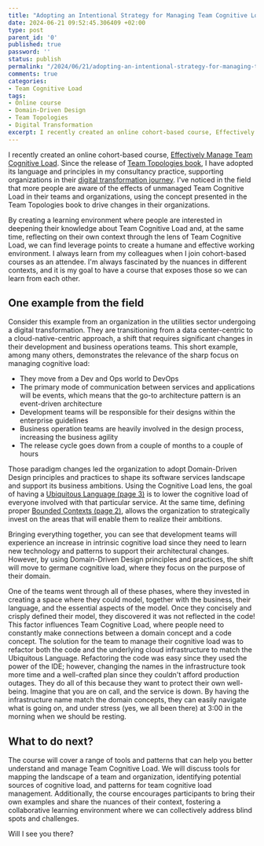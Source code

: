 ```yaml
---
title: "Adopting an Intentional Strategy for Managing Team Cognitive Load"
date: 2024-06-21 09:52:45.306409 +02:00
type: post
parent_id: '0'
published: true
password: ''
status: publish
permalink: "/2024/06/21/adopting-an-intentional-strategy-for-managing-team-cognitive-load/"
comments: true
categories:
- Team Cognitive Load
tags:
- Online course
- Domain-Driven Design
- Team Topologies
- Digital Transformation
excerpt: I recently created an online cohort-based course, Effectively Manage Team Cognitive Load. Since the release of Team Topologies book, I have adopted its language and principles in my consultancy practice, supporting organizations in their digital transformation journey. I've noticed in the field that more people are aware of the effects of unmanaged Team Cognitive Load in their teams and organizations, using the concept presented in the Team Topologies book to drive changes in their organizations.
---
```


I recently created an online cohort-based course, [Effectively Manage Team Cognitive Load](https://joaorosa.consulting/effectively-manage-team-cognitive-load). Since the release of [Team Topologies book](https://teamtopologies.com/book), I have adopted its language and principles in my consultancy practice, supporting organizations in their [digital transformation journey](https://joaorosa.consulting/services/digital-transformation). I've noticed in the field that more people are aware of the effects of unmanaged Team Cognitive Load in their teams and organizations, using the concept presented in the Team Topologies book to drive changes in their organizations.

By creating a learning environment where people are interested in deepening their knowledge about Team Cognitive Load and, at the same time, reflecting on their own context through the lens of Team Cognitive Load, we can find leverage points to create a humane and effective working environment. I always learn from my colleagues when I join cohort-based courses as an attendee. I'm always fascinated by the nuances in different contexts, and it is my goal to have a course that exposes those so we can learn from each other.

## One example from the field
Consider this example from an organization in the utilities sector undergoing a digital transformation. They are transitioning from a data center-centric to a cloud-native-centric approach, a shift that requires significant changes in their development and business operations teams. This short example, among many others, demonstrates the relevance of the sharp focus on managing cognitive load:
- They move from a Dev and Ops world to DevOps
- The primary mode of communication between services and applications will be events, which means that the go-to architecture pattern is an event-driven architecture
- Development teams will be responsible for their designs within the enterprise guidelines
- Business operation teams are heavily involved in the design process, increasing the business agility
- The release cycle goes down from a couple of months to a couple of hours

Those paradigm changes led the organization to adopt Domain-Driven Design principles and practices to shape its software services landscape and support its business ambitions. Using the Cognitive Load lens, the goal of having a [Ubiquitous Language (page 3)](https://www.domainlanguage.com/wp-content/uploads/2016/05/DDD_Reference_2015-03.pdf) is to lower the cognitive load of everyone involved with that particular service. At the same time, defining proper [Bounded Contexts (page 2)](https://www.domainlanguage.com/wp-content/uploads/2016/05/DDD_Reference_2015-03.pdf), allows the organization to strategically invest on the areas that will enable them to realize their ambitions.

Bringing everything together, you can see that development teams will experience an increase in intrinsic cognitive load since they need to learn new technology and patterns to support their architectural changes. However, by using Domain-Driven Design principles and practices, the shift will move to germane cognitive load, where they focus on the purpose of their domain.

One of the teams went through all of these phases, where they invested in creating a space where they could model, together with the business, their language, and the essential aspects of the model. Once they concisely and crisply defined their model, they discovered it was not reflected in the code! This factor influences Team Cognitive Load, where people need to constantly make connections between a domain concept and a code concept. The solution for the team to manage their cognitive load was to refactor both the code and the underlying cloud infrastructure to match the Ubiquitous Language. Refactoring the code was easy since they used the power of the IDE; however, changing the names in the infrastructure took more time and a well-crafted plan since they couldn't afford production outages. They do all of this because they want to protect their own well-being. Imagine that you are on call, and the service is down. By having the infrastructure name match the domain concepts, they can easily navigate what is going on, and under stress (yes, we all been there) at 3:00 in the morning when we should be resting.

## What to do next?
The course will cover a range of tools and patterns that can help you better understand and manage Team Cognitive Load. We will discuss tools for mapping the landscape of a team and organization, identifying potential sources of cognitive load, and patterns for team cognitive load management. Additionally, the course encourages participants to bring their own examples and share the nuances of their context, fostering a collaborative learning environment where we can collectively address blind spots and challenges.

Will I see you there?